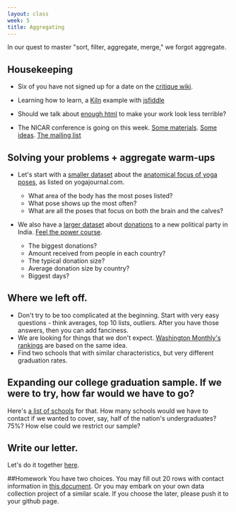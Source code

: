 ```yaml
---
layout: class
week: 5
title: Aggregating
---
```


In our quest to master "sort, filter, aggregate, merge," we forgot aggregate.

## Housekeeping
- Six of you have not signed up for a date on the [critique wiki](https://github.com/kpq/nyu-data-journalism-2014/wiki/Critique-Schedule). 

- Learning how to learn, a [Kiln](http://kiln.it/) example with [jsfiddle](http://jsfiddle.net/Y3Jp6/)

- Should we talk about [enough html](super-limited.html) to make your work look less terrible?

- The NICAR conference is going on this week. [Some materials](http://blog.chryswu.com/2014/02/21/nicar14-slides-tutorials-links-tools/). [Some ideas](https://docs.google.com/spreadsheet/ccc?key=0AlAO8PborOXDdG81U19NTGM3WVJ3cS1KS0p5dTZyekE&usp=sharing#gid=0). [The mailing list](http://www.ire.org/resource-center/listservs/subscribe-nicar-l/)

## Solving your problems + aggregate warm-ups

- Let's start with a [smaller dataset](yoga-journal-anatomical-focus.csv) about the [anatomical focus of yoga poses](http://www.yogajournal.com/poses/finder/anatomical_focus), as listed on yogajournal.com.
	* What area of the body has the most poses listed?
	* What pose shows up the most often?
	* What are all the poses that focus on both the brain and the calves?

- We also have a [larger dataset](aamaadmiparty.csv) about [donations](http://www.aamaadmiparty.org/donation-list) to a new political party in India. [Feel the power course](aamaadmipartyDonations.rb). 
	* The biggest donations?
	* Amount received from people in each country?
	* The typical donation size?
	* Average donation size by country?
	* Biggest days?

## Where we left off.
- Don't try to be too complicated at the beginning. Start with very easy questions - think averages, top 10 lists, outliers. After you have those answers, then you can add fanciness.
- We are looking for things that we don't expect. [Washington Monthly's rankings](http://www.washingtonmonthly.com/college_guide/rankings_2013/national_university_rank.php) are based on the same idea.
- Find two schools that with similar characteristics, but very different graduation rates.

## Expanding our college graduation sample. If we were to try, how far would we have to go?

Here's [a list of schools](../pieces-together-interviewing-data/list-of-schools.csv) for that. How many schools would we have to contact if we wanted to cover, say, half of the nation's undergraduates? 75%? How else could we restrict our sample?

## Write our letter.

Let's do it together [here](https://docs.google.com/document/d/1QVt45d0JfwLfa0RQtjULr68jZeWFKqEN6Ij4RU5sGVY/edit#).

##Homework
You have two choices. You may fill out 20 rows with contact information in [this document](https://docs.google.com/spreadsheet/ccc?key=0AvKWOz9eYW7ydGxfNnRGWnI4Vm9mT0thRnc2U2dSYWc#gid=0). Or you may embark on your own data collection project of a similar scale. If you choose the later, please push it to your github page.